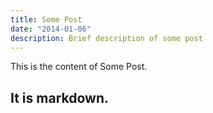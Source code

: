 ```yaml
---
title: Some Post
date: "2014-01-06"
description: Brief description of some post
---
```


This is the content of Some Post.

## It is markdown.

